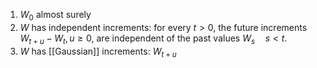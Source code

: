1. $W_{0}$ almost surely
2. $W$ has independent increments: for every $t > 0$, the future increments $W_{t+u}-W_{t}, u\geq 0$, are independent of the past values $W_s \quad {\displaystyle s<t.}$
3. $W$ has [[Gaussian]] increments: $W_{t+u}$